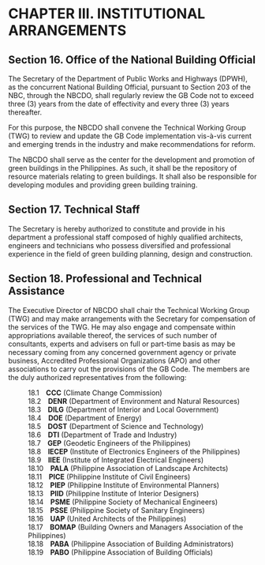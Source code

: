 # CHAPTER III. INSTITUTIONAL ARRANGEMENTS

## Section 16. Office of the National Building Official
The Secretary of the Department of Public Works and Highways (DPWH), as the concurrent National Building Official, pursuant to Section 203 of the NBC, through the NBCDO, shall regularly review the GB Code not to exceed three (3) years from the date of effectivity and every three (3) years thereafter.

For this purpose, the NBCDO shall convene the Technical Working Group (TWG) to review and update the GB Code implementation vis-à-vis current and emerging trends in the industry and make recommendations for reform.

The NBCDO shall serve as the center for the development and promotion of green buildings in the Philippines. As such, it shall be the repository of resource materials relating to green buildings. It shall also be responsible for developing modules and providing green building training.

## Section 17. Technical Staff
The Secretary is hereby authorized to constitute and provide in his department a professional staff composed of highly qualified architects, engineers and technicians who possess diversified and professional experience in the field of green building planning, design and construction.

## Section 18. Professional and Technical Assistance
The Executive Director of NBCDO shall chair the Technical Working Group (TWG) and may make arrangements with the Secretary for compensation of the services of the TWG. He may also engage and compensate within appropriations available thereof, the services of such number of consultants, experts and advisers on full or part-time basis as may be necessary coming from any concerned government agency or private business, Accredited Professional Organizations (APO) and other associations to carry out the provisions of the GB Code. The members are the duly authorized representatives from the following:

<dl>
  <dd>18.1&emsp;<b>CCC</b> (Climate Change Commission)</dd>
  <dd>18.2&emsp;<b>DENR</b> (Department of Environment and Natural Resources)</dd>
  <dd>18.3&emsp;<b>DILG</b> (Department of Interior and Local Government)</dd>
  <dd>18.4&emsp;<b>DOE</b> (Department of Energy)</dd>
  <dd>18.5&emsp;<b>DOST</b> (Department of Science and Technology)</dd>
  <dd>18.6&emsp;<b>DTI</b> (Department of Trade and Industry)</dd>
  <dd>18.7&emsp;<b>GEP</b> (Geodetic Engineers of the Philippines)</dd>
  <dd>18.8&emsp;<b>IECEP</b> (Institute of Electronics Engineers of the Philippines)</dd>
  <dd>18.9&emsp;<b>IIEE</b> (Institute of Integrated Electrical Engineers)</dd>
  <dd>18.10&emsp;<b>PALA</b> (Philippine Association of Landscape Architects)</dd>
  <dd>18.11&emsp;<b>PICE</b> (Philippine Institute of Civil Engineers)</dd>
  <dd>18.12&emsp;<b>PIEP</b> (Philippine Institute of Environmental Planners)</dd>
  <dd>18.13&emsp;<b>PIID</b> (Philippine Institute of Interior Designers)</dd>
  <dd>18.14&emsp;<b>PSME</b> (Philippine Society of Mechanical Engineers)</dd>
  <dd>18.15&emsp;<b>PSSE</b> (Philippine Society of Sanitary Engineers)</dd>
  <dd>18.16&emsp;<b>UAP</b> (United Architects of the Philippines)</dd>
  <dd>18.17&emsp;<b>BOMAP</b> (Building Owners and Managers Association of the Philippines)</dd>
  <dd>18.18&emsp;<b>PABA</b> (Philippine Association of Building Administrators)</dd>
  <dd>18.19&emsp;<b>PABO</b> (Philippine Association of Building Officials)</dd>
</dl>
